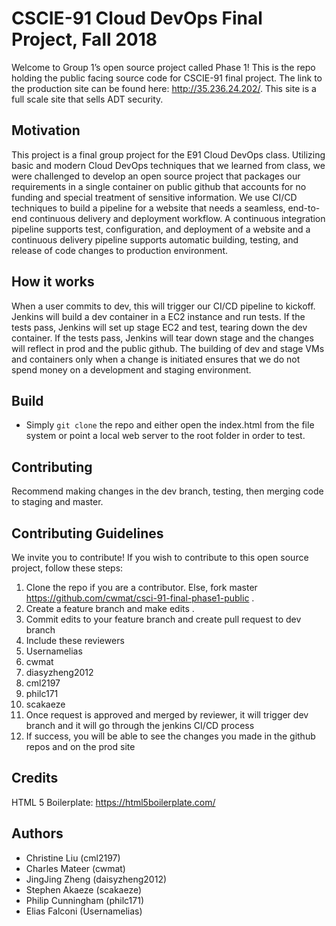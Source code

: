 # CSCIE-91 Cloud DevOps Final Project, Fall 2018
Welcome to Group 1’s open source project called Phase 1! This is the repo holding the public facing source code for CSCIE-91 final project. The link to the production site can be found here: http://35.236.24.202/. This site is a full scale site that sells ADT security. 

## Motivation 
This project is a final group project for the E91 Cloud DevOps class. Utilizing basic and modern Cloud DevOps techniques that we learned from class, we were challenged to develop an open source project that packages our requirements in a single container on public github that accounts for no funding and special treatment of sensitive information. We use CI/CD techniques to build a pipeline for a website that needs a seamless, end-to-end continuous delivery and deployment workflow. A continuous integration pipeline supports test, configuration, and deployment of a website and a continuous delivery pipeline supports automatic building, testing, and release of code changes to production environment.

## How it works
When a user commits to dev, this will trigger our CI/CD pipeline to kickoff. Jenkins will build a dev container in a EC2 instance and run tests. If the tests pass, Jenkins will set up stage EC2 and test, tearing down the dev container. If the tests pass, Jenkins will tear down stage and the changes will reflect in prod and the public github. The building of dev and stage VMs and containers only when a change is initiated ensures that we do not spend money on a development and staging environment. 

## Build

- Simply `git clone` the repo and either open the index.html from the file system or point a local web server to the root folder in order to test.

## Contributing

Recommend making changes in the dev branch, testing, then merging code to staging and master.

## Contributing Guidelines
We invite you to contribute! If you wish to contribute to this open source project, follow these steps:
1. Clone the repo if you are a contributor.  Else, fork master https://github.com/cwmat/csci-91-final-phase1-public .
2. Create a feature branch and make edits .
3. Commit edits to your feature branch and create pull request to dev branch
4. Include these reviewers 
  1. Usernamelias
  2. cwmat
  3. diasyzheng2012
  4. cml2197
  5. philc171
  6. scakaeze
5. Once request is approved and merged by reviewer, it will trigger dev branch and it will go through the jenkins CI/CD process 
6. If success, you will be able to see the changes you made in the github repos and on the prod site 

## Credits

HTML 5 Boilerplate: https://html5boilerplate.com/

## Authors
* Christine Liu (cml2197)
* Charles Mateer (cwmat)
* JingJing Zheng (daisyzheng2012)
* Stephen Akaeze (scakaeze)
* Philip Cunningham (philc171)
* Elias Falconi (Usernamelias)
